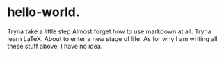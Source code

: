 # hello-world.
Tryna take a little step
Almost forget how to use markdown at all.
Tryna learn LaTeX.
About to enter a new stage of life.
As for why I am writing all these stuff above,
I have no idea.
